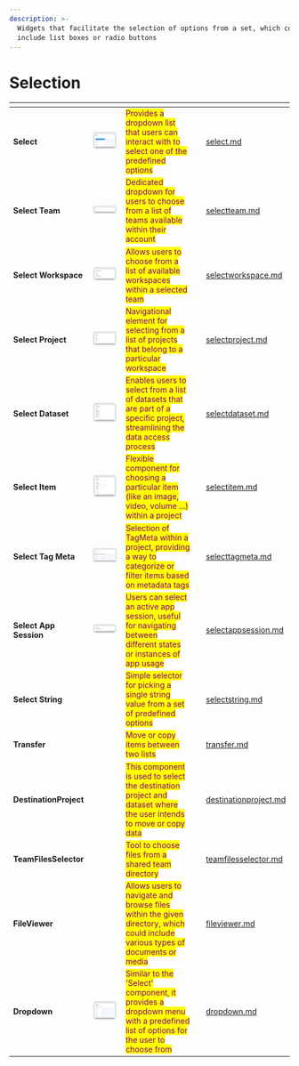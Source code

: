 ```yaml
---
description: >-
  Widgets that facilitate the selection of options from a set, which could
  include list boxes or radio buttons
---
```


# Selection

<table data-view="cards"><thead><tr><th></th><th></th><th></th><th></th><th data-hidden data-card-target data-type="content-ref"></th></tr></thead><tbody><tr><td><strong>Select</strong></td><td><img src="../../../.gitbook/assets/widget-select.png" alt=""></td><td><mark style="color:purple;">Provides a dropdown list that users can interact with to select one of the predefined options</mark></td><td></td><td><a href="select.md">select.md</a></td></tr><tr><td><strong>Select Team</strong></td><td><img src="../../../.gitbook/assets/widget-selectTeam.png" alt=""></td><td><mark style="color:purple;">Dedicated dropdown for users to choose from a list of teams available within their account</mark></td><td></td><td><a href="selectteam.md">selectteam.md</a></td></tr><tr><td><strong>Select Workspace</strong></td><td><img src="../../../.gitbook/assets/widget-selectWorkspace.png" alt=""></td><td><mark style="color:purple;">Allows users to choose from a list of available workspaces within a selected team</mark></td><td></td><td><a href="selectworkspace.md">selectworkspace.md</a></td></tr><tr><td><strong>Select Project</strong></td><td><img src="../../../.gitbook/assets/widget-selectProject.png" alt=""></td><td><mark style="color:purple;">Navigational element for selecting from a list of projects that belong to a particular workspace</mark></td><td></td><td><a href="selectproject.md">selectproject.md</a></td></tr><tr><td><strong>Select Dataset</strong></td><td><img src="../../../.gitbook/assets/widget-selectDataset.png" alt=""></td><td><mark style="color:purple;">Enables users to select from a list of datasets that are part of a specific project, streamlining the data access process</mark></td><td></td><td><a href="selectdataset.md">selectdataset.md</a></td></tr><tr><td><strong>Select Item</strong></td><td><img src="../../../.gitbook/assets/widget-selectItem.png" alt=""></td><td><mark style="color:purple;">Flexible component for choosing a particular item (like an image, video, volume ...) within a project</mark></td><td></td><td><a href="selectitem.md">selectitem.md</a></td></tr><tr><td><strong>Select Tag Meta</strong></td><td><img src="../../../.gitbook/assets/widget-selecttagMeta (1).png" alt=""></td><td><mark style="color:purple;">Selection of TagMeta within a project, providing a way to categorize or filter items based on metadata tags</mark></td><td></td><td><a href="selecttagmeta.md">selecttagmeta.md</a></td></tr><tr><td><strong>Select App Session</strong></td><td><img src="../../../.gitbook/assets/widget-selectAppSession.png" alt=""></td><td><mark style="color:purple;">Users can select an active app session, useful for navigating between different states or instances of app usage</mark></td><td></td><td><a href="selectappsession.md">selectappsession.md</a></td></tr><tr><td><strong>Select String</strong></td><td><img src="https://user-images.githubusercontent.com/79905215/223085874-976cf6a9-ebfe-4330-9941-aa93e51246a8.png" alt="" data-size="original"></td><td><mark style="color:purple;">Simple selector for picking a single string value from a set of predefined options</mark></td><td></td><td><a href="selectstring.md">selectstring.md</a></td></tr><tr><td><strong>Transfer</strong></td><td><img src="https://user-images.githubusercontent.com/118521851/231207149-59b6e471-ed43-4dc2-b040-7b8f2ac46750.png" alt="" data-size="original"></td><td><mark style="color:purple;">Move or copy items between two lists</mark></td><td></td><td><a href="transfer.md">transfer.md</a></td></tr><tr><td><strong>DestinationProject</strong></td><td><img src="https://user-images.githubusercontent.com/79905215/225234197-95dd3c3a-18dc-4fed-a583-b46cf101217c.png" alt="" data-size="original"></td><td><mark style="color:purple;">This component is used to select the destination project and dataset where the user intends to move or copy data</mark></td><td></td><td><a href="destinationproject.md">destinationproject.md</a></td></tr><tr><td><strong>TeamFilesSelector</strong></td><td><img src="https://user-images.githubusercontent.com/79905215/224646397-cf970a40-d7f8-4842-a98d-009df109533e.png" alt="" data-size="original"></td><td><mark style="color:purple;">Tool to choose files from a shared team directory</mark></td><td></td><td><a href="teamfilesselector.md">teamfilesselector.md</a></td></tr><tr><td><strong>FileViewer</strong></td><td><img src="https://github-production-user-asset-6210df.s3.amazonaws.com/118521851/265454636-f3aad532-2e03-4a29-bc59-c96de951cb35.png" alt="" data-size="original"></td><td><mark style="color:purple;">Allows users to navigate and browse files within the given directory, which could include various types of documents or media</mark></td><td></td><td><a href="fileviewer.md">fileviewer.md</a></td></tr><tr><td><strong>Dropdown</strong></td><td><img src="../../../.gitbook/assets/widget-Dropdown.png" alt="" data-size="original"></td><td><mark style="color:purple;">Similar to the 'Select' component, it provides a dropdown menu with a predefined list of options for the user to choose from</mark></td><td></td><td><a href="dropdown.md">dropdown.md</a></td></tr></tbody></table>
